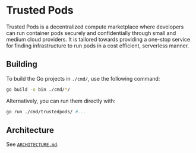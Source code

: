 # Trusted Pods

Trusted Pods is a decentralized compute marketplace where developers can run container pods securely and confidentially through small and medium cloud providers. It is tailored towards providing a one-stop service for finding infrastructure to run pods in a cost efficient, serverless manner.

## Building

To build the Go projects in `./cmd/`, use the following command:

```bash
go build -o bin ./cmd/*/
```

Alternatively, you can run them directly with:

```bash
go run ./cmd/trustedpods/ #...
```

## Architecture

See [`ARCHITECTURE.md`](spec/ARCHITECTURE.md).

